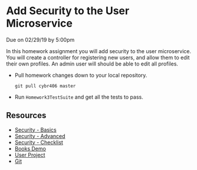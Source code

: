 # Add Security to the User Microservice

Due on 02/29/19 by 5:00pm

In this homework assignment you will add security to the user microservice. You
will create a controller for registering new users, and allow them to edit their
own profiles. An admin user will should be able to edit all profiles.

* Pull homework changes down to your local repository.
  ```
  git pull cybr406 master
  ```
* Run `Homework3TestSuite` and get all the tests to pass.

## Resources

* [Security - Basics][]
* [Security - Advanced][]
* [Security - Checklist][]
* [Books Demo][]
* [User Project][]
* [Git][]

[Security - Basics]: ../notes/security-basics.md
[Security - Advanced]: ../notes/security-advanced.md
[Security - Checklist]: ../notes/security-checklist.md
[Books Demo]: https://github.com/ryl/cybr406-books
[User Project]: https://github.com/ryl/cybr406-user
[Git]: ../notes/git.md

